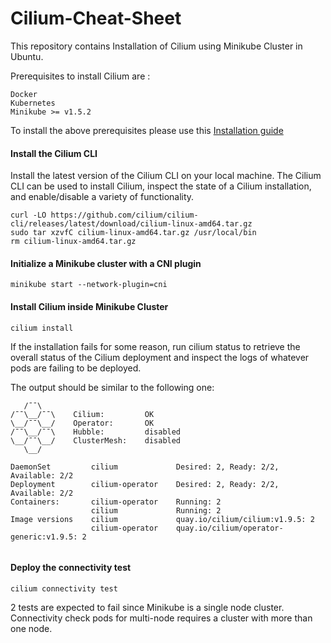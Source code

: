 # Cilium-Cheat-Sheet

This repository contains Installation of Cilium using Minikube Cluster in Ubuntu. 

Prerequisites to install Cilium are :

```
Docker 
Kubernetes
Minikube >= v1.5.2 
```
To install the above prerequisites please use this [Installation guide](https://github.com/designanderror/Kubernetes-Minikube-Cheatsheet/blob/main/README.md#minikube-cheatsheet---kali-linux)

#### Install the Cilium CLI
Install the latest version of the Cilium CLI on your local machine. The Cilium CLI can be used to install Cilium, inspect the state of a Cilium installation, and enable/disable a variety of functionality.

```
curl -LO https://github.com/cilium/cilium-cli/releases/latest/download/cilium-linux-amd64.tar.gz
sudo tar xzvfC cilium-linux-amd64.tar.gz /usr/local/bin
rm cilium-linux-amd64.tar.gz
```

#### Initialize a Minikube cluster with a CNI plugin

```
minikube start --network-plugin=cni
```

#### Install Cilium inside Minikube Cluster

```
cilium install
```

If the installation fails for some reason, run cilium status to retrieve the overall status of the Cilium deployment and inspect the logs of whatever pods are failing to be deployed.

The output should be similar to the following one:
```
   /¯¯\
/¯¯\__/¯¯\    Cilium:         OK
\__/¯¯\__/    Operator:       OK
/¯¯\__/¯¯\    Hubble:         disabled
\__/¯¯\__/    ClusterMesh:    disabled
   \__/

DaemonSet         cilium             Desired: 2, Ready: 2/2, Available: 2/2
Deployment        cilium-operator    Desired: 2, Ready: 2/2, Available: 2/2
Containers:       cilium-operator    Running: 2
                  cilium             Running: 2
Image versions    cilium             quay.io/cilium/cilium:v1.9.5: 2
                  cilium-operator    quay.io/cilium/operator-generic:v1.9.5: 2
                  
```

#### Deploy the connectivity test

```
cilium connectivity test
```

2 tests are expected to fail since Minikube is a single node cluster. Connectivity check pods for multi-node requires a cluster with more than one node.
